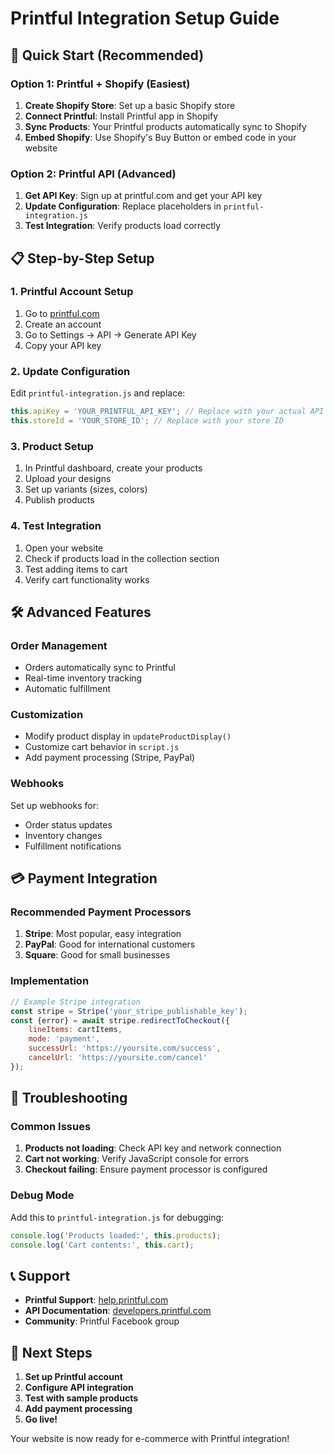 # Printful Integration Setup Guide

## 🚀 **Quick Start (Recommended)**

### Option 1: Printful + Shopify (Easiest)
1. **Create Shopify Store**: Set up a basic Shopify store
2. **Connect Printful**: Install Printful app in Shopify
3. **Sync Products**: Your Printful products automatically sync to Shopify
4. **Embed Shopify**: Use Shopify's Buy Button or embed code in your website

### Option 2: Printful API (Advanced)
1. **Get API Key**: Sign up at printful.com and get your API key
2. **Update Configuration**: Replace placeholders in `printful-integration.js`
3. **Test Integration**: Verify products load correctly

## 📋 **Step-by-Step Setup**

### 1. Printful Account Setup
1. Go to [printful.com](https://printful.com)
2. Create an account
3. Go to Settings → API → Generate API Key
4. Copy your API key

### 2. Update Configuration
Edit `printful-integration.js` and replace:
```javascript
this.apiKey = 'YOUR_PRINTFUL_API_KEY'; // Replace with your actual API key
this.storeId = 'YOUR_STORE_ID'; // Replace with your store ID
```

### 3. Product Setup
1. In Printful dashboard, create your products
2. Upload your designs
3. Set up variants (sizes, colors)
4. Publish products

### 4. Test Integration
1. Open your website
2. Check if products load in the collection section
3. Test adding items to cart
4. Verify cart functionality works

## 🛠 **Advanced Features**

### Order Management
- Orders automatically sync to Printful
- Real-time inventory tracking
- Automatic fulfillment

### Customization
- Modify product display in `updateProductDisplay()`
- Customize cart behavior in `script.js`
- Add payment processing (Stripe, PayPal)

### Webhooks
Set up webhooks for:
- Order status updates
- Inventory changes
- Fulfillment notifications

## 💳 **Payment Integration**

### Recommended Payment Processors
1. **Stripe**: Most popular, easy integration
2. **PayPal**: Good for international customers
3. **Square**: Good for small businesses

### Implementation
```javascript
// Example Stripe integration
const stripe = Stripe('your_stripe_publishable_key');
const {error} = await stripe.redirectToCheckout({
    lineItems: cartItems,
    mode: 'payment',
    successUrl: 'https://yoursite.com/success',
    cancelUrl: 'https://yoursite.com/cancel'
});
```

## 🔧 **Troubleshooting**

### Common Issues
1. **Products not loading**: Check API key and network connection
2. **Cart not working**: Verify JavaScript console for errors
3. **Checkout failing**: Ensure payment processor is configured

### Debug Mode
Add this to `printful-integration.js` for debugging:
```javascript
console.log('Products loaded:', this.products);
console.log('Cart contents:', this.cart);
```

## 📞 **Support**

- **Printful Support**: [help.printful.com](https://help.printful.com)
- **API Documentation**: [developers.printful.com](https://developers.printful.com)
- **Community**: Printful Facebook group

## 🎯 **Next Steps**

1. **Set up Printful account**
2. **Configure API integration**
3. **Test with sample products**
4. **Add payment processing**
5. **Go live!**

Your website is now ready for e-commerce with Printful integration!
